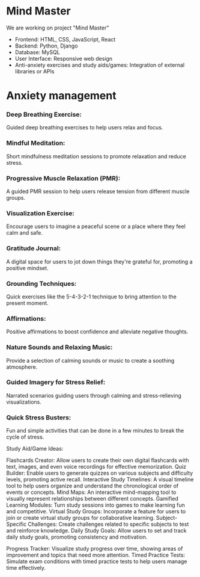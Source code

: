 # Mind Master
We are working on project "Mind Master"
- Frontend: HTML, CSS, JavaScript, React
- Backend: Python, Django
- Database: MySQL
- User Interface: Responsive web design
- Anti-anxiety exercises and study aids/games: Integration of external libraries or APIs


# Anxiety management 

### Deep Breathing Exercise:
Guided deep breathing exercises to help users relax and focus.

### Mindful Meditation:
Short mindfulness meditation sessions to promote relaxation and reduce stress.

### Progressive Muscle Relaxation (PMR):
A guided PMR session to help users release tension from different muscle groups.

### Visualization Exercise:
Encourage users to imagine a peaceful scene or a place where they feel calm and safe.

### Gratitude Journal:
A digital space for users to jot down things they're grateful for, promoting a positive mindset.

### Grounding Techniques:
Quick exercises like the 5-4-3-2-1 technique to bring attention to the present moment.

### Affirmations:
Positive affirmations to boost confidence and alleviate negative thoughts.

### Nature Sounds and Relaxing Music:
Provide a selection of calming sounds or music to create a soothing atmosphere.

### Guided Imagery for Stress Relief:
Narrated scenarios guiding users through calming and stress-relieving visualizations.

### Quick Stress Busters:
Fun and simple activities that can be done in a few minutes to break the cycle of stress.


Study Aid/Game Ideas:

Flashcards Creator:
Allow users to create their own digital flashcards with text, images, and even voice recordings for effective memorization.
Quiz Builder:
Enable users to generate quizzes on various subjects and difficulty levels, promoting active recall.
Interactive Study Timelines:
A visual timeline tool to help users organize and understand the chronological order of events or concepts.
Mind Maps:
An interactive mind-mapping tool to visually represent relationships between different concepts.
Gamified Learning Modules:
Turn study sessions into games to make learning fun and competitive.
Virtual Study Groups:
Incorporate a feature for users to join or create virtual study groups for collaborative learning.
Subject-Specific Challenges:
Create challenges related to specific subjects to test and reinforce knowledge.
Daily Study Goals:
Allow users to set and track daily study goals, promoting consistency and motivation.

Progress Tracker:
Visualize study progress over time, showing areas of improvement and topics that need more attention.
Timed Practice Tests:
Simulate exam conditions with timed practice tests to help users manage time effectively.





